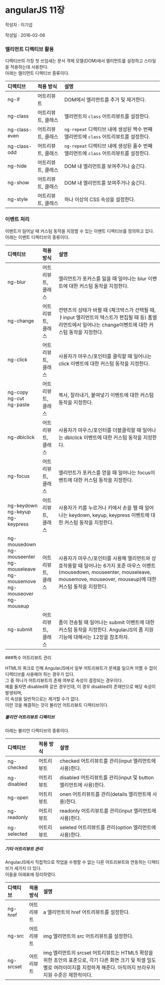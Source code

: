 # angularJS 11장

작성자 : 이기섭

작성일 : 2016-02-06


### 엘리먼트 디렉티브 활용

디렉티브의 가장 첫 쓰임새는 문서 객체 모델(DOM)에서 엘리먼트를 설정하고 스타일을 적용하는데 사용한다.  
아래는 엘리먼트 디렉티브 종류이다.

| **디렉티브** | **적용 방식** | **설명** |
| :--------- | :--------- | :------ |
| ng-if | 어트리뷰트 | DOM에서 엘리먼트를 추가 및 제거한다. |
| ng-class | 어트리뷰트, 클래스 | 엘리먼트의 `class` 어트리뷰트를 설정한다. |
| ng-class-even | 어트리뷰트, 클래스 | `ng-repeat` 디렉티브 내에 생성된 짝수 번째 엘리먼트에 `class` 어트리뷰트를 설정한다. |
| ng-class-odd | 어트리뷰트, 클래스 | `ng-repeat` 디렉티브 내에 생성된 홀수 번째 엘리먼트에 `class` 어트리뷰트를 설정한다. |
| ng-hide | 어트리뷰트, 클래스 | DOM 내 엘리먼트를 보여주거나 숨긴다. |
| ng-show | 어트리뷰트, 클래스 | DOM 내 엘리먼트를 보여주거나 숨긴다. |
| ng-style | 어트리뷰트, 클래스 | 하나 이상의 CSS 속성을 설정한다. |

### 이벤트 처리

이벤트가 일어날 때 커스텀 동작을 지정할 수 있는 이벤트 디렉티브를 정의하고 있다.  
아래는 이벤트 디렉티브의 종류이다.

| **디렉티브** | **적용 방식** | **설명** |
| :--------- | :--------- | :------ |
| ng-blur | 어트리뷰트, 클래스 | 엘리먼트가 포커스를 잃을 때 일어나는 blur 이벤트에 대한 커스텀 동작을 지정한다. |
| ng-change | 어트리뷰트, 클래스 | 컨텐츠의 상태가 바뀔 때 (체크박스가 선택될 때, ㅑinput 엘리먼트의 텍스트가 편집될 때 등) 폼엘리먼트에서 일어나는 change이벤트에 대한 커스텀 동작을 지정한다. |
| ng-click | 어트리뷰트, 클래스 | 사용자가 마우스/포인터를 클릭할 때 일어나는 click 이벤트에 대한 커스텀 동작을 지정한다. |
| ng-copy<br>ng-cut<br>ng-paste | 어트리뷰트, 클래스 | 복사, 잘라내기, 붙여넣기 이벤트에 대한 커스텀 동작을 지정한다. |
| ng-dblclick | 어트리뷰트, 클래스 | 사용자가 마우스/포인터를 더블클릭할 때 일어나는 dblclick 이벤트에 대한 커스텀 동작을 지정한다. |
| ng-focus | 어트리뷰트, 클래스 | 엘리먼트가 포커스를 얻을 때 일어나는 focus이벤트에 대한 커스텀 동작을 지정한다. |
| ng-keydown<br>ng-keyup<br>ng-keypress | 어트리뷰트, 클래스 | 사용자가 키를 누르거나 키에서 손을 뗄 때 일어나는 keydown, keyup, keypress 이벤트에 대한 커스텀 동작을 지정한다. |
| ng-mousedown<br>ng-mouseenter<br>ng-mouseleave<br>ng-mousemove<br>ng-mouseover<br>ng-mouseup | 어트리뷰트, 클래스 | 사용자가 마우스/포인터를 사용해 엘리먼트와 상호작용할 때 일어나는 6가지 포준 마우스 이벤트(mousedown, mouseenter, mouseleave, mousemove, mouseover, mouseup)에 대한 커스텀 동작을 지정한다. |
| ng-submit | 어트리뷰트, 클래스 | 폼이 전송될 때 일어나는 submit 이벤트에 대한 커스텀 동작을 지정한다. AngularJS의 폼 지원기능에 대해서는 12장을 참조하자. |

###특수 어트리뷰트 관리

HTML의 쿼크로 인해 AngularJS에서 일부 어트리뷰트가 문제를 일으켜 어쩔 수 없이 디렉티브를 사용해야 하는 경우가 있다.  
그 중 하나가 어트리뷰트의 존재 여부로 속성이 결정되는 경우이다.  
예를 들자면 disabled와 같은 경우인데, 이 경우 disabled의 존재만으로 해당 속성이 발생되며,  
이 속성을 일반적으로는 제거할 수가 없다.  
이런 것을 해결하는 것이 불리언 어트리뷰트 디렉티브이다.

##### 불리언 어트리뷰트 디렉티브

아래는 불리언 디렉티브의 종류이다.

| **디렉티브** | **적용 방식** | **설명** |
| :--------- | :--------- | :------ |
| ng-checked | 어트리뷰트 | checked 어트리뷰트를 관리(input 엘리먼트에 사용)한다. |
| ng-disabled | 어트리뷰트 | disabled 어트리뷰트를 관리(input 및 button 엘리먼트에 사용)한다. |
| ng-open | 어트리뷰트 | onen 어트리뷰트를 관리(details 엘리먼트에 사용)한다. |
| ng-readonly | 어트리뷰트 | readonly 어트리뷰트를 관리(input 엘리먼트에 사용)한다. |
| ng-selected | 어트리뷰트 | seleted 어트리뷰트를 관리(option 엘리먼트에 사용)한다. |

##### 기타 어트리뷰트 관리

AngularJS에서 직접적으로 작업을 수행할 수 없는 다른 어트리뷰트와 연동하는 디렉티브가 세가지 더 있다.  
이들을 아래표에 정리하였다.

| **디렉티브** | **적용 방식** | **설명** |
| :--------- | :--------- | :------ |
| ng-href | 어트리뷰트 | a 엘리먼트의 href 어트리뷰트를 설정한다. |
| ng-src | 어트리뷰트 | img 엘리먼트의 src 어트리뷰트를 설정한다. |
| ng-srcset | 어트리뷰트 | img 엘리먼트의 srcset 어트리뷰트는 HTML5 확장을 위한 초안의 표준으로, 각기 다른 화면 크기 및 픽셀 밀도별로 여러이미지를 지정하게 해준다. 아직까지 브라우저 지원 수준은 제한적이다. |